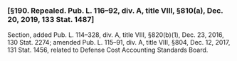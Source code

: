 ### [§190. Repealed. Pub. L. 116–92, div. A, title VIII, §810(a), Dec. 20, 2019, 133 Stat. 1487] ###

Section, added Pub. L. 114–328, div. A, title VIII, §820(b)(1), Dec. 23, 2016, 130 Stat. 2274; amended Pub. L. 115–91, div. A, title VIII, §804, Dec. 12, 2017, 131 Stat. 1456, related to Defense Cost Accounting Standards Board.